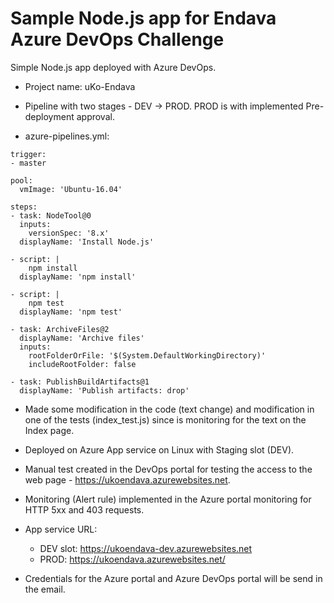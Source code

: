 # Sample Node.js app for Endava Azure DevOps Challenge

Simple Node.js app deployed with Azure DevOps. 

- Project name: uKo-Endava

- Pipeline with two stages - DEV -> PROD. PROD is with implemented Pre-deployment approval.

- azure-pipelines.yml:

```
trigger:
- master

pool:
  vmImage: 'Ubuntu-16.04'

steps:
- task: NodeTool@0
  inputs:
    versionSpec: '8.x'
  displayName: 'Install Node.js'

- script: |
    npm install
  displayName: 'npm install'

- script: |
    npm test
  displayName: 'npm test'

- task: ArchiveFiles@2
  displayName: 'Archive files'
  inputs:
    rootFolderOrFile: '$(System.DefaultWorkingDirectory)'
    includeRootFolder: false

- task: PublishBuildArtifacts@1
  displayName: 'Publish artifacts: drop'
```

- Made some modification in the code (text change) and modification in one of the tests (index_test.js) since is monitoring for the text on the Index page.

- Deployed on Azure App service on Linux with Staging slot (DEV).

- Manual test created in the DevOps portal for testing the access to the web page - https://ukoendava.azurewebsites.net.

- Monitoring (Alert rule) implemented in the Azure portal monitoring for HTTP 5xx and 403 requests.

- App service URL:

  - DEV slot: https://ukoendava-dev.azurewebsites.net
  - PROD: https://ukoendava.azurewebsites.net/

- Credentials for the Azure portal and Azure DevOps portal will be send in the email.

